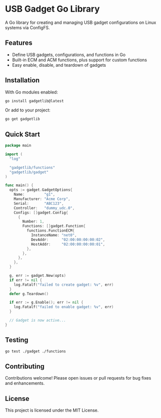 # USB Gadget Go Library

A Go library for creating and managing USB gadget configurations on Linux systems via ConfigFS.

## Features

- Define USB gadgets, configurations, and functions in Go  
- Built-in ECM and ACM functions, plus support for custom functions  
- Easy enable, disable, and teardown of gadgets  

## Installation

With Go modules enabled:

```bash
go install gadgetlib@latest
```

Or add to your project:

```bash
go get gadgetlib
```

## Quick Start

```go
package main

import (
  "log"

  "gadgetlib/functions"
  "gadgetlib/gadget"
)

func main() {
  opts := gadget.GadgetOptions{
    Name:         "g1",
    Manufacturer: "Acme Corp",
    Serial:       "ABC123",
    Controller:   "dummy_udc.0",
    Configs: []gadget.Config{
      {
        Number: 1,
        Functions: []gadget.Function{
          functions.FunctionECM{
            InstanceName: "net0",
            DevAddr:      "02:00:00:00:00:02",
            HostAddr:     "02:00:00:00:00:01",
          },
        },
      },
    },
  }

  g, err := gadget.New(opts)
  if err != nil {
    log.Fatalf("failed to create gadget: %v", err)
  }
  defer g.Teardown()

  if err := g.Enable(); err != nil {
    log.Fatalf("failed to enable gadget: %v", err)
  }

  // Gadget is now active...
}
```

## Testing

```bash
go test ./gadget ./functions
```

## Contributing

Contributions welcome! Please open issues or pull requests for bug fixes and enhancements.

## License

This project is licensed under the MIT License.
